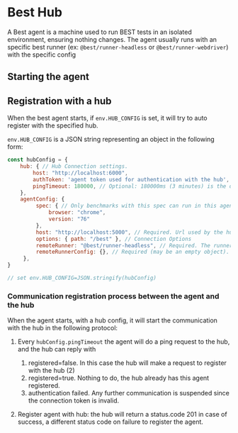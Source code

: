 # Best Hub

A Best agent is a machine used to run BEST tests in an isolated environment, ensuring nothing changes. The agent usually runs with an specific best runner (ex: `@best/runner-headless` or `@best/runner-webdriver`) with the specific config

## Starting the agent

## Registration with a hub

When the best agent starts, if `env.HUB_CONFIG` is set, it will try to auto register with the specified hub.

`env.HUB_CONFIG` is a JSON string representing an object in the following form:

```js
const hubConfig = {
    hub: { // Hub Connection settings.
        host: "http://localhost:6000",
        authToken: 'agent token used for authentication with the hub',
        pingTimeout: 180000, // Optional: 180000ms (3 minutes) is the default ping timout.
    },
    agentConfig: {
         spec: { // Only benchmarks with this spec can run in this agent.
             browser: "chrome",
             version: "76"
         },
         host: "http://localhost:5000", // Required. Url used by the hub to connect to this agent.
         options: { path: "/best" }, // Connection Options
         remoteRunner: "@best/runner-headless", // Required. The runner which this agent will use when running the job. 
         remoteRunnerConfig: {}, // Required (may be an empty object). The Runner config for this agent.
     },
}

// set env.HUB_CONFIG=JSON.stringify(hubConfig)
```

### Communication registration process between the agent and the hub

When the agent starts, with a hub config, it will start the communication with the hub in the following protocol:

1. Every `hubConfig.pingTimeout` the agent will do a ping request to the hub, and the hub can reply with
    1. registered=false. In this case the hub will make a request to register with the hub (2)
    2. registered=true. Nothing to do, the hub already has this agent registered.
    3. authentication failed. Any further communication is suspended since the connection token is invalid.
    
2. Register agent with hub: the hub will return a status.code 201 in case of success, a different status code on failure to register the agent.
